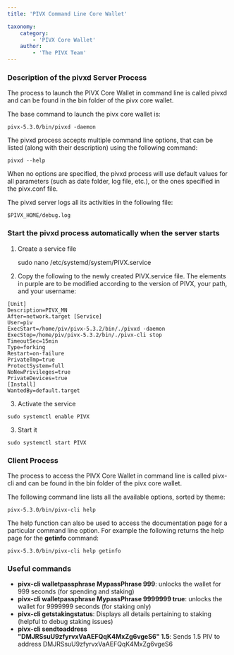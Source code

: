 ```yaml
---
title: 'PIVX Command Line Core Wallet'

taxonomy:
    category:
        - 'PIVX Core Wallet'
    author:
        - 'The PIVX Team'
---
```


### Description of the pivxd Server Process

The process to launch the PIVX Core Wallet in command line is called pivxd and can be found in the bin folder of the pivx core wallet.

The base command to launch the pivx core wallet is:

	pivx-5.3.0/bin/pivxd -daemon

The pivxd process accepts multiple command line options, that can be listed (along with their description) using the following command:

	pivxd --help

When no options are specified, the pivxd process will use default values for all parameters (such as date folder, log file, etc.), or the ones specified in the pivx.conf file.

The pivxd server logs all its activities in the following file:

	$PIVX_HOME/debug.log

### Start the pivxd process automatically when the server starts

1. Create a service file

	sudo nano /etc/systemd/system/PIVX.service

2. Copy the following to the newly created PIVX.service file. The elements in purple are to be modified according to the version of PIVX, your path, and your username:

```
[Unit]
Description=PIVX_MN
After=network.target [Service]
User=piv
ExecStart=/home/piv/pivx-5.3.2/bin/./pivxd -daemon
ExecStop=/home/piv/pivx-5.3.2/bin/./pivx-cli stop
TimeoutSec=15min
Type=forking
Restart=on-failure
PrivateTmp=true
ProtectSystem=full
NoNewPrivileges=true
PrivateDevices=true
[Install]
WantedBy=default.target
```

3. Activate the service

```
sudo systemctl enable PIVX
```

3. Start it

```
sudo systemctl start PIVX
```

### Client Process

The process to access the PIVX Core Wallet in command line is called pivx-cli and can be found in the bin folder of the pivx core wallet.

The following command line lists all the available options, sorted by theme:

	pivx-5.3.0/bin/pivx-cli help

The help function can also be used to access the documentation page for a particular command line option. For example the following returns the help page for the **getinfo** command:

	pivx-5.3.0/bin/pivx-cli help getinfo
	
### Useful commands

* **pivx-cli walletpassphrase MypassPhrase 999**: unlocks the wallet for 999 seconds (for spending and staking)
* **pivx-cli walletpassphrase MypassPhrase 9999999 true**: unlocks the wallet for 9999999 seconds (for staking only)
* **pivx-cli getstakingstatus**: Displays all details pertaining to staking (helpful to debug staking issues)
* **pivx-cli sendtoaddress "DMJRSsuU9zfyrvxVaAEFQqK4MxZg6vgeS6" 1.5**: Sends 1.5 PIV to address DMJRSsuU9zfyrvxVaAEFQqK4MxZg6vgeS6

	
	
	
	
